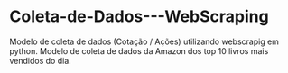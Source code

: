 # Coleta-de-Dados---WebScraping
Modelo de coleta de dados (Cotação / Ações) utilizando webscrapig em python.
Modelo de coleta de dados da Amazon dos top 10 livros mais vendidos do dia.
